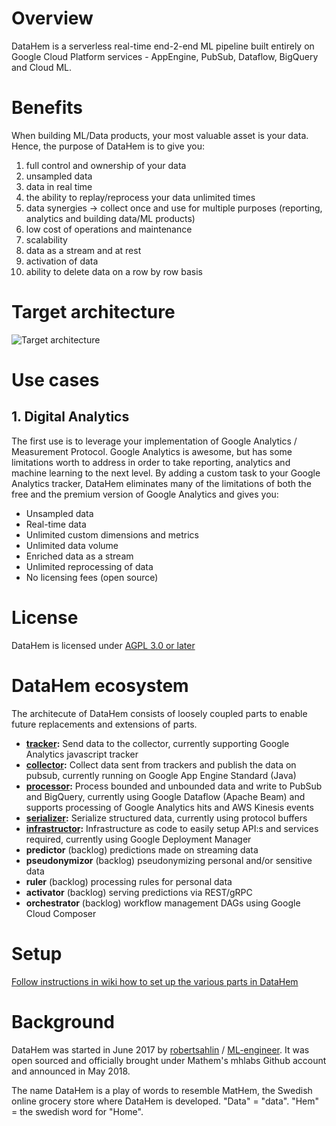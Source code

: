 # Overview
DataHem is a serverless real-time end-2-end ML pipeline built entirely on Google Cloud Platform services - AppEngine, PubSub, Dataflow, BigQuery and Cloud ML.

# Benefits
When building ML/Data products, your most valuable asset is your data. Hence, the purpose of DataHem is to give you:

1. full control and ownership of your data
2. unsampled data
3. data in real time
4. the ability to replay/reprocess your data unlimited times
5. data synergies -> collect once and use for multiple purposes (reporting, analytics and building data/ML products)
6. low cost of operations and maintenance
7. scalability
8. data as a stream and at rest
9. activation of data
10. ability to delete data on a row by row basis

# Target architecture

![Target architecture](https://github.com/mhlabs/datahem/raw/master/images/target_architecture.PNG)

# Use cases

## 1. Digital Analytics
The first use is to leverage your implementation of Google Analytics / Measurement Protocol. Google Analytics is awesome, but has some limitations worth to address in order to take reporting, analytics and machine learning to the next level. By adding a custom task to your Google Analytics tracker, DataHem eliminates many of the limitations of both the free and the premium version of Google Analytics and gives you:
- Unsampled data
- Real-time data
- Unlimited custom dimensions and metrics
- Unlimited data volume
- Enriched data as a stream
- Unlimited reprocessing of data
- No licensing fees (open source)

# License
DataHem is licensed under [AGPL 3.0 or later](https://opensource.org/licenses/AGPL-3.0)

# DataHem ecosystem
The architecute of DataHem consists of loosely coupled parts to enable future replacements and extensions of parts.

* **[tracker](https://github.com/mhlabs/datahem.tracker):** Send data to the collector, currently supporting Google Analytics javascript tracker
* **[collector](https://github.com/mhlabs/datahem.collector):** Collect data sent from trackers and publish the data on pubsub, currently running on Google App Engine Standard (Java)
* **[processor](https://github.com/mhlabs/datahem.processor):** Process bounded and unbounded data and write to PubSub and BigQuery, currently using Google Dataflow (Apache Beam) and supports processing of Google Analytics hits and AWS Kinesis events
* **[serializer](https://github.com/mhlabs/datahem.serializer):** Serialize structured data, currently using protocol buffers
* **[infrastructor](https://github.com/mhlabs/datahem.infrastructor):** Infrastructure as code to easily setup API:s and services required, currently using Google Deployment Manager
* **predictor** (backlog) predictions made on streaming data
* **pseudonymizor** (backlog) pseudonymizing personal and/or sensitive data
* **ruler** (backlog) processing rules for personal data
* **activator** (backlog) serving predictions via REST/gRPC
* **orchestrator** (backlog) workflow management DAGs using Google Cloud Composer

# Setup
[Follow instructions in wiki how to set up the various parts in DataHem](https://github.com/mhlabs/datahem/wiki/Setup)

# Background
DataHem was started in June 2017 by [robertsahlin](https://github.com/robertsahlin) / [ML-engineer](https://github.com/ML-engineer). It was open sourced and officially brought under Mathem's mhlabs Github account and announced in May 2018.

The name DataHem is a play of words to resemble MatHem, the Swedish online grocery store where DataHem is developed. "Data" = "data". "Hem" = the swedish word for "Home".
